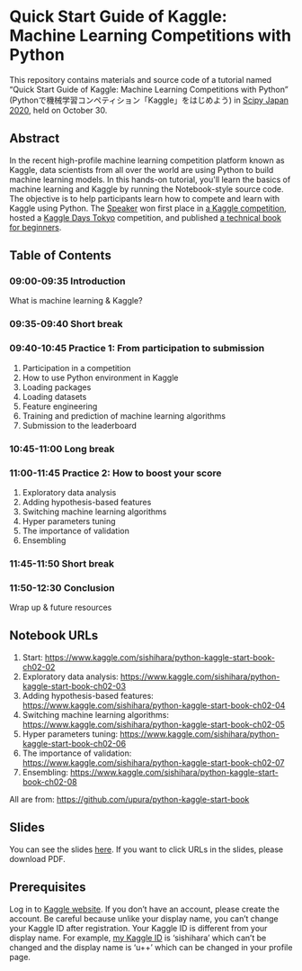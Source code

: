 # Quick Start Guide of Kaggle: Machine Learning Competitions with Python

This repository contains materials and source code of a tutorial named “Quick Start Guide of Kaggle: Machine Learning Competitions with Python” (Pythonで機械学習コンペティション「Kaggle」をはじめよう) in [Scipy Japan 2020](https://www.scipyjapan.scipy.org/), held on October 30.

## Abstract

In the recent high-profile machine learning competition platform known as Kaggle, data scientists from all over the world are using Python to build machine learning models.
In this hands-on tutorial, you'll learn the basics of machine learning and Kaggle by running the Notebook-style source code.
The objective is to help participants learn how to compete and learn with Kaggle using Python.
The [Speaker](https://www.kaggle.com/sishihara) won first place in [a Kaggle competition](https://www.kaggle.com/c/petfinder-adoption-prediction), hosted a [Kaggle Days Tokyo](https://kaggledays.com/events/tokyo2019/) competition, and published [a technical book for beginners](https://www.kspub.co.jp/book/detail/5190067.html).

## Table of Contents

### 09:00-09:35 Introduction

What is machine learning & Kaggle?

### 09:35-09:40 Short break

### 09:40-10:45 Practice 1: From participation to submission

1. Participation in a competition
1. How to use Python environment in Kaggle
1. Loading packages
1. Loading datasets
1. Feature engineering
1. Training and prediction of machine learning algorithms
1. Submission to the leaderboard

### 10:45-11:00 Long break

### 11:00-11:45 Practice 2: How to boost your score

1. Exploratory data analysis
1. Adding hypothesis-based features
1. Switching machine learning algorithms
1. Hyper parameters tuning
1. The importance of validation
1. Ensembling

### 11:45-11:50 Short break

### 11:50-12:30 Conclusion

Wrap up & future resources

## Notebook URLs

1. Start: https://www.kaggle.com/sishihara/python-kaggle-start-book-ch02-02
1. Exploratory data analysis: https://www.kaggle.com/sishihara/python-kaggle-start-book-ch02-03
1. Adding hypothesis-based features: https://www.kaggle.com/sishihara/python-kaggle-start-book-ch02-04
1. Switching machine learning algorithms: https://www.kaggle.com/sishihara/python-kaggle-start-book-ch02-05
1. Hyper parameters tuning: https://www.kaggle.com/sishihara/python-kaggle-start-book-ch02-06
1. The importance of validation: https://www.kaggle.com/sishihara/python-kaggle-start-book-ch02-07
1. Ensembling: https://www.kaggle.com/sishihara/python-kaggle-start-book-ch02-08

All are from: https://github.com/upura/python-kaggle-start-book

## Slides

You can see the slides [here](https://speakerdeck.com/upura/quick-start-guide-of-kaggle-machine-learning-competitions-with-python). If you want to click URLs in the slides, please download PDF.

## Prerequisites

Log in to [Kaggle website](https://www.kaggle.com/).
If you don’t have an account, please create the account.
Be careful because unlike your display name, you can’t change your Kaggle ID after registration.
Your Kaggle ID is different from your display name.
For example, [my Kaggle ID](https://www.kaggle.com/sishihara) is ‘sishihara’ which can’t be changed and the display name is ‘u++’ which can be changed in your profile page.

